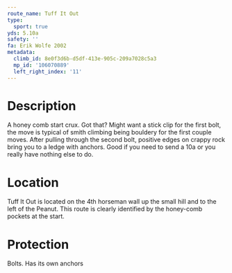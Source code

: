 ```yaml
---
route_name: Tuff It Out
type:
  sport: true
yds: 5.10a
safety: ''
fa: Erik Wolfe 2002
metadata:
  climb_id: 8e0f3d6b-d5df-413e-905c-209a7028c5a3
  mp_id: '106070889'
  left_right_index: '11'
---
```

# Description
A honey comb start crux. Got that?  Might want a stick clip for the first bolt, the move is typical of smith climbing being bouldery for the first couple moves.  After pulling through the second bolt, positive edges on crappy rock bring you to a ledge with anchors.  Good if you need to send a 10a or you really have nothing else to do.

# Location
Tuff It Out is located on the 4th horseman wall up the small hill and to the left of the Peanut.  This route is clearly identified by the honey-comb pockets at the start.

# Protection
Bolts. Has its own anchors
